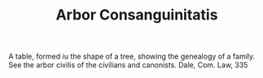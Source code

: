 ---
title: Arbor Consanguinitatis
letter: A
permalink: "/definitions/arbor-consanguinitatis.html"
body: A table, formed iu the shape of a tree, showing the genealogy of a family. See
  the arbor civilis of the civilians and canonists. Dale, Com. Law, 335
published_at: '2018-07-07'
source: Black's Law Dictionary
layout: post
---